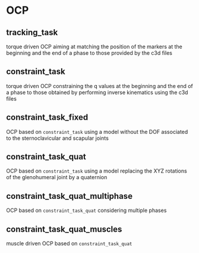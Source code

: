 # OCP 

## tracking_task
torque driven OCP aiming at matching the position of the markers at the beginning and the end of a phase to those 
provided by the c3d files 
## constraint_task
torque driven OCP constraining the q values at the beginning and the end of a phase to those obtained by performing inverse 
kinematics using the c3d files
## constraint_task_fixed
OCP based on `constraint_task` using a model without the DOF associated to the sternoclavicular and scapular joints
## constraint_task_quat
OCP based on `constraint_task` using a model replacing the XYZ rotations of the glenohumeral joint by a quaternion
## constraint_task_quat_multiphase
OCP based on `constraint_task_quat` considering multiple phases
## constraint_task_quat_muscles
muscle driven OCP based on `constraint_task_quat`